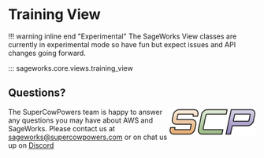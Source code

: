 # Training View

!!! warning inline end "Experimental"
    The SageWorks View classes are currently in experimental mode so have fun but expect issues and API changes going forward.
    
::: sageworks.core.views.training_view

## Questions?
<img align="right" src="../../../images/scp.png" width="180">

The SuperCowPowers team is happy to answer any questions you may have about AWS and SageWorks. Please contact us at [sageworks@supercowpowers.com](mailto:sageworks@supercowpowers.com) or on chat us up on [Discord](https://discord.gg/WHAJuz8sw8)
